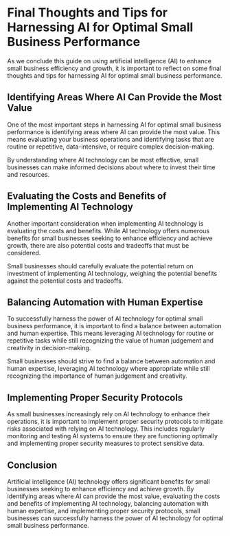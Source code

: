 Final Thoughts and Tips for Harnessing AI for Optimal Small Business Performance
=======================================================================================================

As we conclude this guide on using artificial intelligence (AI) to enhance small business efficiency and growth, it is important to reflect on some final thoughts and tips for harnessing AI for optimal small business performance.

Identifying Areas Where AI Can Provide the Most Value
-----------------------------------------------------

One of the most important steps in harnessing AI for optimal small business performance is identifying areas where AI can provide the most value. This means evaluating your business operations and identifying tasks that are routine or repetitive, data-intensive, or require complex decision-making.

By understanding where AI technology can be most effective, small businesses can make informed decisions about where to invest their time and resources.

Evaluating the Costs and Benefits of Implementing AI Technology
---------------------------------------------------------------

Another important consideration when implementing AI technology is evaluating the costs and benefits. While AI technology offers numerous benefits for small businesses seeking to enhance efficiency and achieve growth, there are also potential costs and tradeoffs that must be considered.

Small businesses should carefully evaluate the potential return on investment of implementing AI technology, weighing the potential benefits against the potential costs and tradeoffs.

Balancing Automation with Human Expertise
-----------------------------------------

To successfully harness the power of AI technology for optimal small business performance, it is important to find a balance between automation and human expertise. This means leveraging AI technology for routine or repetitive tasks while still recognizing the value of human judgement and creativity in decision-making.

Small businesses should strive to find a balance between automation and human expertise, leveraging AI technology where appropriate while still recognizing the importance of human judgement and creativity.

Implementing Proper Security Protocols
--------------------------------------

As small businesses increasingly rely on AI technology to enhance their operations, it is important to implement proper security protocols to mitigate risks associated with relying on AI technology. This includes regularly monitoring and testing AI systems to ensure they are functioning optimally and implementing proper security measures to protect sensitive data.

Conclusion
----------

Artificial intelligence (AI) technology offers significant benefits for small businesses seeking to enhance efficiency and achieve growth. By identifying areas where AI can provide the most value, evaluating the costs and benefits of implementing AI technology, balancing automation with human expertise, and implementing proper security protocols, small businesses can successfully harness the power of AI technology for optimal small business performance.
